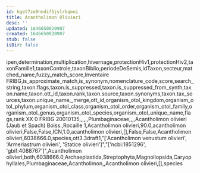 ```yaml
---
id: kget7ze8nndif5jylrbqmoi
title: Acantholimon Olivieri
desc: ''
updated: 1646650020907
created: 1646650020907
stub: false
isDir: false
---
```

ipen,determination,multiplication,hivernage,protectionHiv1,protectionHiv2,taxonFamille1,taxonControle,taxonBiblio,periodeDeSemis,idTaxon,secteur,matched_name,fuzzy_match_score,Inventaire FRIBG,is_approximate_match,is_synonym,nomenclature_code,score,search_string,taxon.flags,taxon.is_suppressed,taxon.is_suppressed_from_synth,taxon.name,taxon.ott_id,taxon.rank,taxon.source,taxon.synonyms,taxon.tax_sources,taxon.unique_name,_merge,ott_id,organism_otol_kingdom,organism_otol_phylum,organism_otol_class,organism_otol_order,organism_otol_family,organism_otol_genus,organism_otol_species,organism_otol_unique_name,flags,rank
XX 0 FRIBG 20010135,,,,,,Plumbaginaceae,,,,Acantholimon olivieri (Jaub et Spach) Boiss.,Rocaille 1,Acantholimon olivieri,90.0,acantholimon olivieri,False,False,ICN,1.0,acantholimon olivieri,[],False,False,Acantholimon olivieri,6038666.0,species,ott3.3draft1,"['Acantholimon venustum olivieri', 'Armeriastrum olivieri', 'Statice olivieri']","['ncbi:1851296', 'gbif:4088767']",Acantholimon olivieri,both,6038666.0,Archaeplastida,Streptophyta,Magnoliopsida,Caryophyllales,Plumbaginaceae,Acantholimon,,Acantholimon olivieri,[],species
